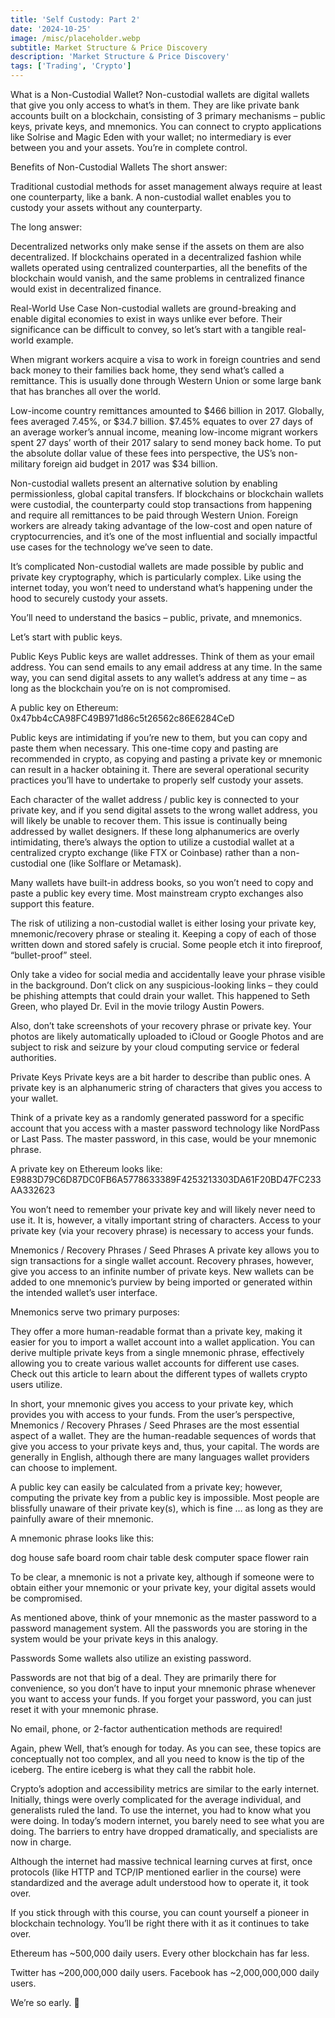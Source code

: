 ```yaml
---
title: 'Self Custody: Part 2'
date: '2024-10-25'
image: /misc/placeholder.webp
subtitle: Market Structure & Price Discovery
description: 'Market Structure & Price Discovery'
tags: ['Trading', 'Crypto']
---
```


<style jsx>{`
  .prose a {
    text-decoration: underline;
    color: var(--color-accent);
  }
  .prose ol {
    list-style-type: decimal;
    margin-left: 2em; /* Adjust as needed for indentation */
    padding-left: 0.5em; /* Add padding if needed */
  }
  .prose ol li {
    margin-bottom: 0.5em;
    color: var(--color-text-primary);
    line-height: 1.5; /* Adjust line height for better readability */
  }
`}</style>

<div class="tldr-section">

</div>

What is a Non-Custodial Wallet?
Non-custodial wallets are digital wallets that give you only access to what’s in them. They are like private bank accounts built on a blockchain, consisting of 3 primary mechanisms – public keys, private keys, and mnemonics. You can connect to crypto applications like Solrise and Magic Eden with your wallet; no intermediary is ever between you and your assets. You’re in complete control.

Benefits of Non-Custodial Wallets
The short answer:

Traditional custodial methods for asset management always require at least one counterparty, like a bank. A non-custodial wallet enables you to custody your assets without any counterparty.

The long answer:

Decentralized networks only make sense if the assets on them are also decentralized. If blockchains operated in a decentralized fashion while wallets operated using centralized counterparties, all the benefits of the blockchain would vanish, and the same problems in centralized finance would exist in decentralized finance.

Real-World Use Case
Non-custodial wallets are ground-breaking and enable digital economies to exist in ways unlike ever before. Their significance can be difficult to convey, so let’s start with a tangible real-world example.

When migrant workers acquire a visa to work in foreign countries and send back money to their families back home, they send what’s called a remittance. This is usually done through Western Union or some large bank that has branches all over the world.

Low-income country remittances amounted to $466 billion in 2017. Globally, fees averaged 7.45%, or $34.7 billion. $7.45% equates to over 27 days of an average worker’s annual income, meaning low-income migrant workers spent 27 days’ worth of their 2017 salary to send money back home. To put the absolute dollar value of these fees into perspective, the US’s non-military foreign aid budget in 2017 was $34 billion.

Non-custodial wallets present an alternative solution by enabling permissionless, global capital transfers. If blockchains or blockchain wallets were custodial, the counterparty could stop transactions from happening and require all remittances to be paid through Western Union. Foreign workers are already taking advantage of the low-cost and open nature of cryptocurrencies, and it’s one of the most influential and socially impactful use cases for the technology we’ve seen to date.

It’s complicated
Non-custodial wallets are made possible by public and private key cryptography, which is particularly complex. Like using the internet today, you won’t need to understand what’s happening under the hood to securely custody your assets.

You’ll need to understand the basics – public, private, and mnemonics.

Let’s start with public keys.

Public Keys
Public keys are wallet addresses. Think of them as your email address. You can send emails to any email address at any time. In the same way, you can send digital assets to any wallet’s address at any time – as long as the blockchain you’re on is not compromised.

A public key on Ethereum: 0x47bb4cCA98FC49B971d86c5t26562c86E6284CeD

Public keys are intimidating if you’re new to them, but you can copy and paste them when necessary. This one-time copy and pasting are recommended in crypto, as copying and pasting a private key or mnemonic can result in a hacker obtaining it. There are several operational security practices you’ll have to undertake to properly self custody your assets.

Each character of the wallet address / public key is connected to your private key, and if you send digital assets to the wrong wallet address, you will likely be unable to recover them. This issue is continually being addressed by wallet designers. If these long alphanumerics are overly intimidating, there’s always the option to utilize a custodial wallet at a centralized crypto exchange (like FTX or Coinbase) rather than a non-custodial one (like Solflare or Metamask).

Many wallets have built-in address books, so you won’t need to copy and paste a public key every time. Most mainstream crypto exchanges also support this feature.

The risk of utilizing a non-custodial wallet is either losing your private key, mnemonic/recovery phrase or stealing it. Keeping a copy of each of those written down and stored safely is crucial. Some people etch it into fireproof, “bullet-proof” steel.

Only take a video for social media and accidentally leave your phrase visible in the background. Don’t click on any suspicious-looking links – they could be phishing attempts that could drain your wallet. This happened to Seth Green, who played Dr. Evil in the movie trilogy Austin Powers.

Also, don’t take screenshots of your recovery phrase or private key. Your photos are likely automatically uploaded to iCloud or Google Photos and are subject to risk and seizure by your cloud computing service or federal authorities.

Private Keys
Private keys are a bit harder to describe than public ones. A private key is an alphanumeric string of characters that gives you access to your wallet.

Think of a private key as a randomly generated password for a specific account that you access with a master password technology like NordPass or Last Pass. The master password, in this case, would be your mnemonic phrase.

A private key on Ethereum looks like: E9883D79C6D87DC0FB6A5778633389F4253213303DA61F20BD47FC233AA332623

You won’t need to remember your private key and will likely never need to use it. It is, however, a vitally important string of characters. Access to your private key (via your recovery phrase) is necessary to access your funds.

Mnemonics / Recovery Phrases / Seed Phrases
A private key allows you to sign transactions for a single wallet account. Recovery phrases, however, give you access to an infinite number of private keys. New wallets can be added to one mnemonic’s purview by being imported or generated within the intended wallet’s user interface.

Mnemonics serve two primary purposes:

They offer a more human-readable format than a private key, making it easier for you to import a wallet account into a wallet application.
You can derive multiple private keys from a single mnemonic phrase, effectively allowing you to create various wallet accounts for different use cases.
Check out this article to learn about the different types of wallets crypto users utilize.

In short, your mnemonic gives you access to your private key, which provides you with access to your funds. From the user’s perspective, Mnemonics / Recovery Phrases / Seed Phrases are the most essential aspect of a wallet. They are the human-readable sequences of words that give you access to your private keys and, thus, your capital. The words are generally in English, although there are many languages wallet providers can choose to implement.

A public key can easily be calculated from a private key; however, computing the private key from a public key is impossible. Most people are blissfully unaware of their private key(s), which is fine … as long as they are painfully aware of their mnemonic.

A mnemonic phrase looks like this:

dog house safe board room chair table desk computer space flower rain

To be clear, a mnemonic is not a private key, although if someone were to obtain either your mnemonic or your private key, your digital assets would be compromised.

As mentioned above, think of your mnemonic as the master password to a password management system. All the passwords you are storing in the system would be your private keys in this analogy.

Passwords
Some wallets also utilize an existing password.

Passwords are not that big of a deal. They are primarily there for convenience, so you don’t have to input your mnemonic phrase whenever you want to access your funds. If you forget your password, you can just reset it with your mnemonic phrase.

No email, phone, or 2-factor authentication methods are required!

Again, phew
Well, that’s enough for today. As you can see, these topics are conceptually not too complex, and all you need to know is the tip of the iceberg. The entire iceberg is what they call the rabbit hole.

Crypto’s adoption and accessibility metrics are similar to the early internet. Initially, things were overly complicated for the average individual, and generalists ruled the land. To use the internet, you had to know what you were doing. In today’s modern internet, you barely need to see what you are doing. The barriers to entry have dropped dramatically, and specialists are now in charge.

Although the internet had massive technical learning curves at first, once protocols (like HTTP and TCP/IP mentioned earlier in the course) were standardized and the average adult understood how to operate it, it took over.

If you stick through with this course, you can count yourself a pioneer in blockchain technology. You’ll be right there with it as it continues to take over.

Ethereum has ~500,000 daily users. Every other blockchain has far less.

Twitter has ~200,000,000 daily users. Facebook has ~2,000,000,000 daily users.

We’re so early. 🤝
